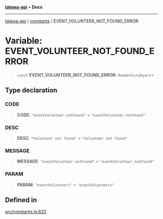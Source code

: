 [**talawa-api**](../../README.md) • **Docs**

***

[talawa-api](../../modules.md) / [constants](../README.md) / EVENT\_VOLUNTEER\_NOT\_FOUND\_ERROR

# Variable: EVENT\_VOLUNTEER\_NOT\_FOUND\_ERROR

> `const` **EVENT\_VOLUNTEER\_NOT\_FOUND\_ERROR**: `Readonly`\<`object`\>

## Type declaration

### CODE

> **CODE**: `"eventVolunteer.notFound"` = `"eventVolunteer.notFound"`

### DESC

> **DESC**: `"Volunteer not found"` = `"Volunteer not found"`

### MESSAGE

> **MESSAGE**: `"eventVolunteer.notFound"` = `"eventVolunteer.notFound"`

### PARAM

> **PARAM**: `"eventVolunteers"` = `"eventVolunteers"`

## Defined in

[src/constants.ts:622](https://github.com/PalisadoesFoundation/talawa-api/blob/3bacbf38707ebd3e3e5f1bc5b4cc7aa3b2adc169/src/constants.ts#L622)
